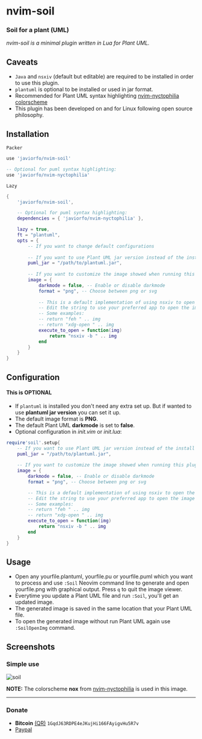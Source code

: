 # nvim-soil
### Soil for a plant (UML)
*nvim-soil is a minimal plugin written in Lua for Plant UML.*

## Caveats
- `Java` and `nsxiv` (default but editable) are required to be installed in order to use this plugin.
- `plantuml` is optional to be installed or used in jar format.
- Recommended for Plant UML syntax highlighting [nvim-nyctophilia colorscheme](https://github.com/javiorfo/nvim-nyctophilia)
- This plugin has been developed on and for Linux following open source philosophy.

## Installation
`Packer`
```lua
use 'javiorfo/nvim-soil'

-- Optional for puml syntax highlighting:
use 'javiorfo/nvim-nyctophilia'
```
`Lazy`
```lua
{ 
    'javiorfo/nvim-soil',

    -- Optional for puml syntax highlighting:
    dependencies = { 'javiorfo/nvim-nyctophilia' },

    lazy = true,
    ft = "plantuml",
    opts = {
        -- If you want to change default configurations
        
        -- If you want to use Plant UML jar version instead of the install version
        puml_jar = "/path/to/plantuml.jar",
        
        -- If you want to customize the image showed when running this plugin
        image = {
            darkmode = false, -- Enable or disable darkmode 
            format = "png", -- Choose between png or svg
    
            -- This is a default implementation of using nsxiv to open the resultant image
            -- Edit the string to use your preferred app to open the image (as if it were a command line)
            -- Some examples:
            -- return "feh " .. img
            -- return "xdg-open " .. img
            execute_to_open = function(img) 
                return "nsxiv -b " .. img
            end
        }
    }
}
```

## Configuration
#### This is OPTIONAL
- If `plantuml` is installed you don't need any extra set up. But if wanted to use **plantuml jar version** you can set it up.
- The default image format is **PNG**. 
- The default Plant UML **darkmode** is set to **false**. 
- Optional configuration in *init.vim* or *init.lua*:
```lua
require'soil'.setup{ 
    -- If you want to use Plant UML jar version instead of the install version
    puml_jar = "/path/to/plantuml.jar",
    
    -- If you want to customize the image showed when running this plugin
    image = {
        darkmode = false, -- Enable or disable darkmode 
        format = "png", -- Choose between png or svg

        -- This is a default implementation of using nsxiv to open the resultant image
        -- Edit the string to use your preferred app to open the image (as if it were a command line)
        -- Some examples:
        -- return "feh " .. img
        -- return "xdg-open " .. img
        execute_to_open = function(img) 
            return "nsxiv -b " .. img
        end
    }
}
```

## Usage
- Open any yourfile.plantuml, yourfile.pu or yourfile.puml which you want to process and use `:Soil` Neovim command line to generate and open yourfile.png with graphical output. Press `q` to quit the image viewer.
- Everytime you update a Plant UML file and run `:Soil`, you'll get an updated image.
- The generated image is saved in the same location that your Plant UML file.
- To open the generated image without run Plant UML again use `:SoilOpenImg` command.

## Screenshots
### Simple use

<img src="https://github.com/javiorfo/img/blob/master/nvim-soil/soil2.gif?raw=true" alt="soil"/>

**NOTE:** The colorscheme **nox** from [nvim-nyctophilia](https://github.com/javiorfo/nvim-nyctophilia) is used in this image.

---

### Donate
- **Bitcoin** [(QR)](https://raw.githubusercontent.com/javiorfo/img/master/crypto/bitcoin.png)  `1GqdJ63RDPE4eJKujHi166FAyigvHu5R7v`
- [Paypal](https://www.paypal.com/donate/?hosted_button_id=FA7SGLSCT2H8G)
